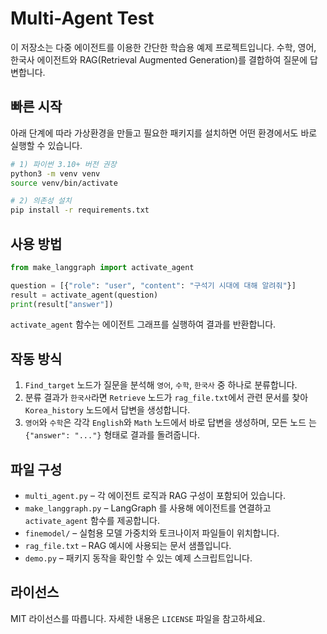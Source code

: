 # Multi-Agent Test

이 저장소는 다중 에이전트를 이용한 간단한 학습용 예제 프로젝트입니다. 수학, 영어, 한국사 에이전트와 RAG(Retrieval Augmented Generation)를 결합하여 질문에 답변합니다.

## 빠른 시작

아래 단계에 따라 가상환경을 만들고 필요한 패키지를 설치하면 어떤 환경에서도 바로 실행할 수 있습니다.

```bash
# 1) 파이썬 3.10+ 버전 권장
python3 -m venv venv
source venv/bin/activate

# 2) 의존성 설치
pip install -r requirements.txt
```

## 사용 방법

```python
from make_langgraph import activate_agent

question = [{"role": "user", "content": "구석기 시대에 대해 알려줘"}]
result = activate_agent(question)
print(result["answer"])
```

`activate_agent` 함수는 에이전트 그래프를 실행하여 결과를 반환합니다.

## 작동 방식

1. `Find_target` 노드가 질문을 분석해 `영어`, `수학`, `한국사` 중 하나로 분류합니다.
2. 분류 결과가 `한국사`라면 `Retrieve` 노드가 `rag_file.txt`에서 관련 문서를 찾아
   `Korea_history` 노드에서 답변을 생성합니다.
3. `영어`와 `수학`은 각각 `English`와 `Math` 노드에서 바로 답변을 생성하며, 모든 노드
   는 `{"answer": "..."}` 형태로 결과를 돌려줍니다.

## 파일 구성

- `multi_agent.py` – 각 에이전트 로직과 RAG 구성이 포함되어 있습니다.
- `make_langgraph.py` – LangGraph 를 사용해 에이전트를 연결하고 `activate_agent` 함수를 제공합니다.
- `finemodel/` – 실험용 모델 가중치와 토크나이저 파일들이 위치합니다.
- `rag_file.txt` – RAG 예시에 사용되는 문서 샘플입니다.
- `demo.py` – 패키지 동작을 확인할 수 있는 예제 스크립트입니다.

## 라이선스

MIT 라이선스를 따릅니다. 자세한 내용은 `LICENSE` 파일을 참고하세요.
